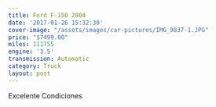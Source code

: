 ```yaml
---
title: Ford F-150 2004
date: '2017-01-26 15:32:30'
cover-image: "/assets/images/car-pictures/IMG_9837-1.JPG"
price: "$7499.00"
miles: 111755
engine: '3.5'
transmission: Automatic
category: Truck
layout: post
---
```

Excelente Condiciones